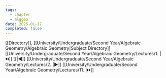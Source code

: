 ```yaml
---
tags:
  - chapter
  - alggeo
date: 2025-01-17
completed: false
---
```

[[Directory]], [[University/Undergraduate/Second Year/Algebraic Geometry/Algebraic Geometry|Subject Directory]]
[[University/Undergraduate/Second Year/Algebraic Geometry/Lectures/1. |🞀🞀]] [[|◀]] [[University/Undergraduate/Second Year/Algebraic Geometry/Lectures/2. |▶]] [[University/Undergraduate/Second Year/Algebraic Geometry/Lectures/11. |🞂🞂]]
# 
## 
### 